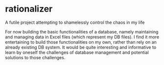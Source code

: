 # rationalizer
A futile project attempting to shamelessly control the chaos in my life

For now building the basic functionalities of a database, namely maintaining and managing data in Excel files (which represent my DB files).
I find it more entertaining to build those functionalities on my own, rather than rely on an already existing DB system. It would be
quite interesting and informative to learn by oneself the challenges of database management and potential solutions to those challenges.
